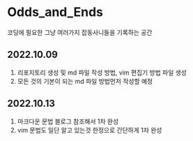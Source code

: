# Odds_and_Ends
코딩에 필요한 그냥 여러가지 잡동사니들을 기록하는 공간
## 2022.10.09 
1. 리포지토리 생성 및 md 파일 작성 방법, vim 편집기 방법 파일 생성
2.  모든 것의 기본이 되는 md 파일 방법먼저 작성할 예정


## 2022.10.13
1. 마크다운 문법 블로그 참조해서 1차 완성
2. vim 문법도 일단 알고 있는것 한정으로 간단하게 1차 완성





